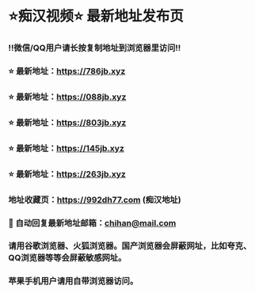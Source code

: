 # ⭐️痴汉视频⭐️ 最新地址发布页

### ‼️微信/QQ用户请长按复制地址到浏览器里访问‼️

### ⭐️ 最新地址：https://786jb.xyz

### ⭐️ 最新地址：https://088jb.xyz

### ⭐️ 最新地址：https://803jb.xyz

### ⭐️ 最新地址：https://145jb.xyz

### ⭐️ 最新地址：https://263jb.xyz



### 地址收藏页：https://992dh77.com (痴汉地址)
### 📧 自动回复最新地址邮箱：chihan@mail.com
### 请用谷歌浏览器、火狐浏览器。国产浏览器会屏蔽网址，比如夸克、QQ浏览器等等会屏蔽敏感网址。
### 苹果手机用户请用自带浏览器访问。
